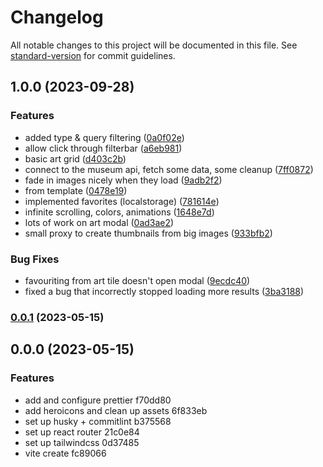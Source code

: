 # Changelog

All notable changes to this project will be documented in this file. See [standard-version](https://github.com/conventional-changelog/standard-version) for commit guidelines.

## 1.0.0 (2023-09-28)


### Features

* added type & query filtering ([0a0f02e](https://github.com/cosmic-fox/art-grid/commit/0a0f02ecb0dfa145ff2abe749b80fe581f5d0ef7))
* allow click through filterbar ([a6eb981](https://github.com/cosmic-fox/art-grid/commit/a6eb981e389979dbd4cf56cb4d813a2ee1bdca1c))
* basic art grid ([d403c2b](https://github.com/cosmic-fox/art-grid/commit/d403c2bb2bcc4a927a381e1481f7c14bc1134a5a))
* connect to the museum api, fetch some data, some cleanup ([7ff0872](https://github.com/cosmic-fox/art-grid/commit/7ff087215125dd2703bcfedf8361286a21afcfe8))
* fade in images nicely when they load ([9adb2f2](https://github.com/cosmic-fox/art-grid/commit/9adb2f2d90cf0c3eb120e5f21f011723c127eeb7))
* from template ([0478e19](https://github.com/cosmic-fox/art-grid/commit/0478e1927598801d9acc66cde1dcf6b49c1826e0))
* implemented favorites (localstorage) ([781614e](https://github.com/cosmic-fox/art-grid/commit/781614eca3d0237df3dda556e875b1f2b5bd011a))
* infinite scrolling, colors, animations ([1648e7d](https://github.com/cosmic-fox/art-grid/commit/1648e7da5fdf2dac1f2de8a9d3b06ba3f907734f))
* lots of work on art modal ([0ad3ae2](https://github.com/cosmic-fox/art-grid/commit/0ad3ae2270d1f341746658fe4056b82a3b14fc88))
* small proxy to create thumbnails from big images ([933bfb2](https://github.com/cosmic-fox/art-grid/commit/933bfb2bfcec8de0acf5afed865aec002541b582))


### Bug Fixes

* favouriting from art tile doesn't open modal ([9ecdc40](https://github.com/cosmic-fox/art-grid/commit/9ecdc401504e84bc98f6c0eb9fcc1b0333b643b8))
* fixed a bug that incorrectly stopped loading more results ([3ba3188](https://github.com/cosmic-fox/art-grid/commit/3ba3188a8d12bac1378fd30c3e8d1e82e723c091))

### [0.0.1](///compare/v0.0.0...v0.0.1) (2023-05-15)

## 0.0.0 (2023-05-15)


### Features

* add and configure prettier f70dd80
* add heroicons and clean up assets 6f833eb
* set up husky + commitlint b375568
* set up react router 21c0e84
* set up tailwindcss 0d37485
* vite create fc89066
